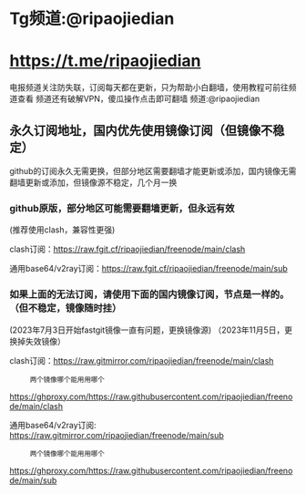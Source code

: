 # Tg频道:@ripaojiedian
# https://t.me/ripaojiedian
电报频道关注防失联，订阅每天都在更新，只为帮助小白翻墙，使用教程可前往频道查看
频道还有破解VPN，傻瓜操作点击即可翻墙
频道:@ripaojiedian

## 永久订阅地址，国内优先使用镜像订阅（但镜像不稳定）
github的订阅永久无需更换，但部分地区需要翻墙才能更新或添加，国内镜像无需翻墙更新或添加，但镜像源不稳定，几个月一换

### github原版，部分地区可能需要翻墙更新，但永远有效
(推荐使用clash，兼容性更强)

clash订阅：https://raw.fgit.cf/ripaojiedian/freenode/main/clash

通用base64/v2ray订阅：https://raw.fgit.cf/ripaojiedian/freenode/main/sub


### 如果上面的无法订阅，请使用下面的国内镜像订阅，节点是一样的。（但不稳定，镜像随时挂）
(2023年7月3日开始fastgit镜像一直有问题，更换镜像源)
（2023年11月5日，更换掉失效镜像）

clash订阅：https://raw.gitmirror.com/ripaojiedian/freenode/main/clash
         
         两个镜像哪个能用用哪个
https://ghproxy.com/https://raw.githubusercontent.com/ripaojiedian/freenode/main/clash

通用base64/v2ray订阅: https://raw.gitmirror.com/ripaojiedian/freenode/main/sub
       
         两个镜像哪个能用用哪个
https://ghproxy.com/https://raw.githubusercontent.com/ripaojiedian/freenode/main/sub
